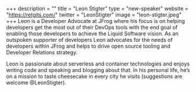 +++
description = ""
title = "Leon Stigter"
type = "new-speaker"
website = "https://retgits.com/"
twitter = "LeonStigter"
image = "leon-stigter.jpeg"
+++
Leon is a Developer Advocate at JFrog where his focus is on helping developers get the most out of their DevOps tools with the end goal of enabling those developers to achieve the Liquid Software vision. As an outspoken supporter of developers Leon advocates for the needs of developers within JFrog and helps to drive open source tooling and Developer Relations strategy.

Leon is passionate about serverless and container technologies and enjoys writing code and speaking and blogging about that. In his personal life, he’s on a mission to taste cheesecake in every city he visits (suggestions are welcome @LeonStigter).